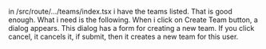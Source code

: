 in /src/route/.../teams/index.tsx i have the teams listed. That is good enough.
What i need is the following. When i click on Create Team button, a dialog appears. This dialog has a form for creating a new team.
If you click cancel, it cancels it, if submit, then it creates a new team for this user.